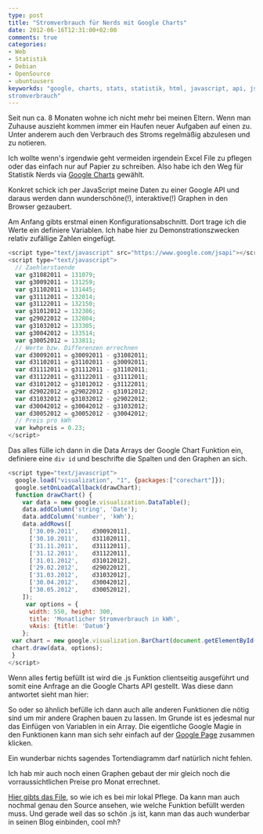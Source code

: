 ```yaml
---
type: post
title: "Stromverbrauch für Nerds mit Google Charts"
date: 2012-06-16T12:31:00+02:00
comments: true
categories:
- Web
- Statistik
- Debian
- OpenSource
- ubuntuusers
keyworkds: "google, charts, stats, statistik, html, javascript, api, js, strom,
stromverbrauch"
---
```

<script type="text/javascript" src="https://www.google.com/jsapi"></script>
<script type="text/javascript">
var g31082011 = 131079;
var g30092011 = 131259;
var g31102011 = 131445;
var g31112011 = 132014;
var g31122011 = 132150;
var g31012012 = 132386;
var g29022012 = 132804;
var g31032012 = 133305;
var g30042012 = 133514;
var g30052012 = 133811;
// Werte bzw. Differenzen errechnen
var d30092011 = g30092011 - g31082011;
var d31102011 = g31102011 - g30092011;
var d31112011 = g31112011 - g31102011;
var d31122011 = g31122011 - g31112011;
var d31012012 = g31012012 - g31122011;
var d29022012 = g29022012 - g31012012;
var d31032012 = g31032012 - g29022012;
var d30042012 = g30042012 - g31032012;
var d30052012 = g30052012 - g30042012;
// Preis pro kWh
var kwhpreis = 0.23;
</script>
<script type="text/javascript">
google.load("visualization", "1", {packages:["corechart"]});
google.setOnLoadCallback(drawChart);
function drawChart() {
var data = new google.visualization.DataTable();
data.addColumn('string', 'Date');
data.addColumn('number', 'kWh');
data.addRows([
['30.09.2011',    d30092011],
['30.10.2011',    d31102011],
['31.11.2011',    d31112011],
['31.12.2011',    d31122011],
['31.01.2012',    d31012012],
['29.02.2012',    d29022012],
['31.03.2012',    d31032012],
['30.04.2012',    d30042012],
['30.05.2012',    d30052012],
]);
var options = {
height: 400,
title: 'Monatlicher Stromverbrauch in kWh'
};
var chart = new google.visualization.PieChart(document.getElementById('piechart_div'));
chart.draw(data, options);
}

</script>
<script type="text/javascript">
google.load("visualization", "1", {packages:["corechart"]});
google.setOnLoadCallback(drawChart);
function drawChart() {
var data = new google.visualization.DataTable();
data.addColumn('string', 'Date');
data.addColumn('number', 'kWh');
data.addRows([
['30.09.2011',    d30092011],
['30.10.2011',    d31102011],
['31.11.2011',    d31112011],
['31.12.2011',    d31122011],
['31.01.2012',    d31012012],
['29.02.2012',    d29022012],
['31.03.2012',    d31032012],
['30.04.2012',    d30042012],
['30.05.2012',    d30052012],
]);

var options = {
height: 400,
title: 'Monatlicher Stromverbrauch in kWh',
vAxis: {title: 'Datum'}
};

var chart = new google.visualization.BarChart(document.getElementById('barchart_div'));
chart.draw(data, options);
}

</script>
<script type="text/javascript">
google.load("visualization", "1", {packages:["corechart"]});
google.setOnLoadCallback(drawChart);
function drawChart() {
var data = new google.visualization.DataTable();
data.addColumn('string', 'Datum');
data.addColumn('number', 'kWh');
data.addRows([
['31.08.2011',    g31082011],
['30.09.2011',    g30092011],
['30.10.2011',    g31102011],
['31.11.2011',    g31112011],
['31.12.2011',    g31122011],
['31.01.2012',    g31012012],
['29.02.2012',    g29022012],
['31.03.2012',    g31032012],
['30.04.2012',    g30042012],
['30.05.2012',    g30052012],
]);

var options = {
height: 400,
title: 'Zaehlerstand Gesamt',
vAxis: {title: 'Stand'}
};

var chart = new google.visualization.AreaChart(document.getElementById('flowchart_div'));
chart.draw(data, options);
}

</script>
<script type="text/javascript">

google.load("visualization", "1", {packages:["corechart"]});
google.setOnLoadCallback(drawChart);
function drawChart() {
var data = new google.visualization.DataTable();
data.addColumn('string', 'Datum');
data.addColumn('number', 'Euro');
data.addColumn('number', 'kWh');
data.addRows([
['30.09.2011',    d30092011 * kwhpreis, d30092011 ],
['30.10.2011',    d31102011 * kwhpreis, d31102011 ],
['31.11.2011',    d31112011 * kwhpreis, d31112011 ],
['31.12.2011',    d31122011 * kwhpreis, d31122011 ],
['31.01.2012',    d31012012 * kwhpreis, d31012012 ],
['29.02.2012',    d29022012 * kwhpreis, d29022012 ],
['31.03.2012',    d31032012 * kwhpreis, d31032012 ],
['30.04.2012',    d30042012 * kwhpreis, d30042012 ],
['30.05.2012',    d30052012 * kwhpreis, d30052012 ],
]);

var options = {
height: 400,
title: 'Preis in Monaten',
hAxis: {title: 'Monat'}
};

var chart = new google.visualization.ColumnChart(document.getElementById('colchart_div'));
chart.draw(data, options);
}
</script>

Seit nun ca. 8 Monaten wohne ich nicht mehr bei meinen Eltern. Wenn man Zuhause
auszieht kommen immer ein Haufen neuer Aufgaben auf einen zu. Unter anderem auch
den Verbrauch des Stroms regelmäßig abzulesen und zu notieren.

Ich wollte wenn's irgendwie geht vermeiden irgendein Excel File zu pflegen
oder das einfach nur auf Papier zu schreiben. Also
habe ich den Weg für Statistik Nerds via [Google Charts](https://developers.google.com/chart/) gewählt.

Konkret schick ich per JavaScript meine Daten zu einer Google API und daraus werden
dann wunderschöne(!), interaktive(!) Graphen in den Browser gezaubert.

Am Anfang gibts erstmal einen Konfigurationsabschnitt. Dort trage ich die Werte
ein definiere Variablen. Ich habe hier zu Demonstrationszwecken relativ zufällige Zahlen eingefügt.

``` js
<script type="text/javascript" src="https://www.google.com/jsapi"></script>
<script type="text/javascript">
  // Zaehlerstaende
  var g31082011 = 131079;
  var g30092011 = 131259;
  var g31102011 = 131445;
  var g31112011 = 132014;
  var g31122011 = 132150;
  var g31012012 = 132386;
  var g29022012 = 132804;
  var g31032012 = 133305;
  var g30042012 = 133514;
  var g30052012 = 133811;
  // Werte bzw. Differenzen errechnen
  var d30092011 = g30092011 - g31082011;
  var d31102011 = g31102011 - g30092011;
  var d31112011 = g31112011 - g31102011;
  var d31122011 = g31122011 - g31112011;
  var d31012012 = g31012012 - g31122011;
  var d29022012 = g29022012 - g31012012;
  var d31032012 = g31032012 - g29022012;
  var d30042012 = g30042012 - g31032012;
  var d30052012 = g30052012 - g30042012;
  // Preis pro kWh
  var kwhpreis = 0.23;
</script>
```

Das alles fülle ich dann in die Data Arrays der Google Chart Funktion ein,
definiere eine `div id` und beschrifte die Spalten und den Graphen an sich.

``` js
<script type="text/javascript">
  google.load("visualization", "1", {packages:["corechart"]});
  google.setOnLoadCallback(drawChart);
  function drawChart() {
    var data = new google.visualization.DataTable();
    data.addColumn('string', 'Date');
    data.addColumn('number', 'kWh');
    data.addRows([
      ['30.09.2011',    d30092011],
      ['30.10.2011',    d31102011],
      ['31.11.2011',    d31112011],
      ['31.12.2011',    d31122011],
      ['31.01.2012',    d31012012],
      ['29.02.2012',    d29022012],
      ['31.03.2012',    d31032012],
      ['30.04.2012',    d30042012],
      ['30.05.2012',    d30052012],
    ]);
     var options = {
      width: 550, height: 300,
      title: 'Monatlicher Stromverbrauch in kWh',
      vAxis: {title: 'Datum'}
    };
 var chart = new google.visualization.BarChart(document.getElementById('barchart_div'));
 chart.draw(data, options);
 }
</script>
```

Wenn alles fertig befüllt ist wird die .js Funktion clientseitig ausgeführt und
somit eine Anfrage an die Google Charts API gestellt. Was diese dann antwortet
sieht man hier:

<div id="barchart_div"></div>

So oder so ähnlich befülle ich dann auch alle anderen Funktionen die nötig sind
um mir andere Graphen bauen zu lassen. Im Grunde ist es jedesmal nur das
Einfügen von Variablen in ein Array. Die eigentliche Google Magie in den
Funktionen kann man sich sehr einfach auf der [Google Page](https://google-developers.appspot.com/chart/interactive/docs/quick_start) zusammen klicken.

<div id="flowchart_div"></div>

Ein wunderbar nichts sagendes Tortendiagramm darf natürlich nicht fehlen.

<div id="piechart_div"></div>

Ich hab mir auch noch einen Graphen gebaut der mir gleich noch die vorraussichtlichen
Preise pro Monat errechnet.

<div id="colchart_div"></div>

[Hier gibts das File](/uploads/2012/06/strom.html), so wie ich es bei mir lokal Pflege. Da kann man auch
nochmal genau den Source ansehen, wie welche Funktion befüllt werden muss.
Und gerade weil das so schön .js ist, kann man das auch wunderbar in seinen Blog einbinden, cool mh?

